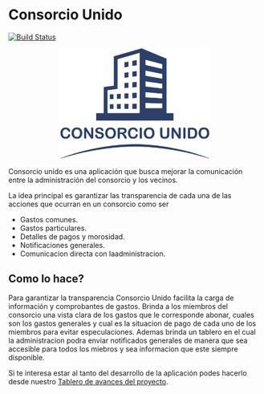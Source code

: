 # Consorcio Unido

[![Build Status](https://travis-ci.org/fbritez/consorcio-unido.svg?branch=main)](https://travis-ci.org/fbritez/consorcio-unido)

<div align="center"><img src="united-consortium-doc/medium-icon.png" alt="drawing" width="300"/></div>

Consorcio unido es una aplicación que busca mejorar la comunicación entre la administración del consorcio y los vecinos.

La idea principal es garantizar las transparencia de cada una de las acciones que ocurran en un consorcio como ser

* Gastos comunes.
* Gastos particulares.
* Detalles de pagos y morosidad.
* Notificaciones generales.
* Comunicacion directa con laadministracion.


## Como lo hace?
Para garantizar la transparencia Consorcio Unido facilita la carga de información y comprobantes de gastos. 
Brinda a los miembros del consorcio una vista clara de los gastos que le corresponde abonar, cuales son los gastos generales y cual es la situacion de pago de cada uno de los miembros para evitar especulaciones.
Ademas brinda un tablero en el cual la administracion podra enviar notificados generales de manera que sea accesible para todos los miebros y sea informacion que este siempre disponible.

Si te interesa estar al tanto del desarrollo de la aplicación podes hacerlo desde nuestro [Tablero de avances del proyecto](https://trello.com/b/8gd8AhAh/consorciounido).
